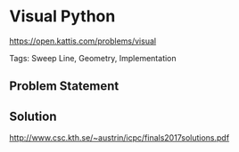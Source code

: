 # Visual Python

https://open.kattis.com/problems/visual

Tags: Sweep Line, Geometry, Implementation

## Problem Statement

## Solution

http://www.csc.kth.se/~austrin/icpc/finals2017solutions.pdf
